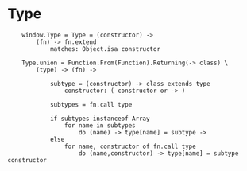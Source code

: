 # Type

		
		window.Type = Type = (constructor) ->
			(fn) -> fn.extend
				matches: Object.isa constructor
		
		Type.union = Function.From(Function).Returning(-> class) \
			(type) -> (fn) ->
			
				subtype = (constructor) -> class extends type
					constructor: ( constructor or -> )
					
				subtypes = fn.call type
				
				if subtypes instanceof Array
					for name in subtypes
						do (name) -> type[name] = subtype ->
				else
					for name, constructor of fn.call type
						do (name,constructor) -> type[name] = subtype constructor 
		
